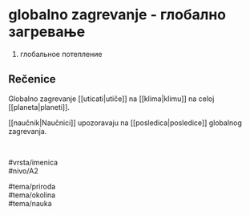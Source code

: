 # globalno zagrevanje - глобално загревање

1. глобальное потепление  

## Rečenice

Globalno zagrevanje [[uticati|utiče]] na [[klima|klimu]] na celoj [[planeta|planeti]].  

[[naučnik|Naučnici]] upozoravaju na [[posledica|posledice]] globalnog zagrevanja.  

<br>

#vrsta/imenica  
#nivo/A2  

#tema/priroda  
#tema/okolina  
#tema/nauka  
